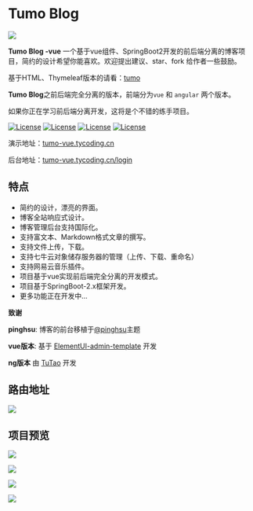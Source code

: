 # Tumo Blog 

![](http://cdn.tycoding.cn/tumo.png)

**Tumo Blog -vue** 一个基于vue组件、SpringBoot2开发的前后端分离的博客项目，简约的设计希望你能喜欢。欢迎提出建议、star、fork 给作者一些鼓励。

基于HTML、Thymeleaf版本的请看：[tumo](https://github.com/TyCoding/tumo)

**Tumo Blog**之前后端完全分离的版本，前端分为`vue` 和 `angular` 两个版本。

如果你正在学习前后端分离开发，这将是个不错的练手项目。

[![License](https://img.shields.io/badge/SpringBoot-v2.0.5.RELEASE-green.svg)](https://github.com/TyCoding/tumo)
[![License](https://img.shields.io/badge/Vue.js-v2.x-blue.svg)](https://github.com/TyCoding/tumo)
[![License](https://img.shields.io/badge/Mysql-v5.7.22-blue.svg)](https://github.com/TyCoding/tumo)
[![License](https://img.shields.io/badge/VueAdminTemplate-v1.0-green.svg)](https://github.com/PanJiaChen/vue-admin-template)

演示地址：[tumo-vue.tycoding.cn](http://tumo-vue.tycoding.cn/)

后台地址：[tumo-vue.tycoding.cn/login](http://tumo-vue.tycoding.cn/login)

## 特点

* 简约的设计，漂亮的界面。
* 博客全站响应式设计。
* 博客管理后台支持国际化。
* 支持富文本、Markdown格式文章的撰写。
* 支持文件上传，下载。
* 支持七牛云对象储存服务器的管理（上传、下载、重命名）
* 支持网易云音乐插件。
* 项目基于vue实现前后端完全分离的开发模式。
* 项目基于SpringBoot-2.x框架开发。
* 更多功能正在开发中...

**致谢**

**pinghsu**: 博客的前台移植于[@pinghsu](https://github.com/chakhsu/pinghsu)主题

**vue版本**: 基于 [ElementUI-admin-template](https://github.com/PanJiaChen/vue-admin-template) 开发

**ng版本** 由 [TuTao](https://github.com/yutao331763646) 开发

## 路由地址

![](http://cdn.tycoding.cn/tumo-vue-005.png)

## 项目预览

![](http://cdn.tycoding.cn/tumo-vue-004.png)

![](http://cdn.tycoding.cn/tumo-vue-003.png)

![](http://cdn.tycoding.cn/tumo-vue-002.png)

![](http://cdn.tycoding.cn/tumo-vue-001.png)

